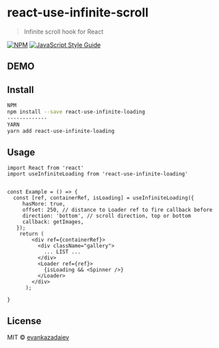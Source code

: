# react-use-infinite-scroll

> Infinite scroll hook for React

[![NPM](https://img.shields.io/npm/v/react-use-infinite-scroll.svg)](https://www.npmjs.com/package/react-use-infinite-scroll) [![JavaScript Style Guide](https://img.shields.io/badge/code_style-standard-brightgreen.svg)](https://standardjs.com)

## DEMO

## Install

```bash
NPM 
npm install --save react-use-infinite-loading
-------------
YARN
yarn add react-use-infinite-loading
```

## Usage

```tsx
import React from 'react'
import useInfiniteLoading from 'react-use-infinite-loading'


const Example = () => {
  const [ref, containerRef, isLoading] = useInfiniteLoading({
     hasMore: true,
     offset: 250, // distance to Loader ref to fire callback before
     direction: 'bottom', // scroll direction, top or bottom
     callback: getImages, 
   });
    return (
        <div ref={containerRef}>
          <div className="gallery">
            ... LIST ...
          </div>
          <Loader ref={ref}>
            {isLoading && <Spinner />}
          </Loader>
        </div>
      ); 
  
}
```

## License

MIT © [evankazadaiev](https://github.com/evankazadaiev)
